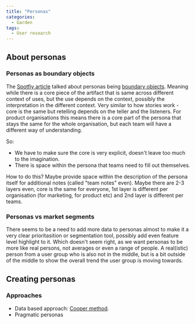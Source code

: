```yaml
---
title: "Personas"
categories:
  - Garden
tags:
  - User research
---
```


## About personas

### Personas as boundary objects

The [Spotfiy article](https://spotify.design/article/the-story-of-spotify-personas) talked about personas being [boundary objects](https://en.wikipedia.org/wiki/Boundary_object). Meaning while there is a core piece of the artifact that is same across different context of uses, but the use depends on the context, possibly the interpretation in the different context. Very similar to how stories work - core is the same but retelling depends on the teller and the listeners. For product organisations this means there is a core part of the persona that stays the same for the whole organisation, but each team will have a different way of understanding. 

So:

 - We have to make sure the core is very explicit, doesn't leave too much to the imagination.
 - There is space within the persona that teams need to fill out themselves.
 
How to do this? Maybe provide space within the description of the persona itself for additional notes (called "team notes" even). Maybe there are 2-3 layers even, core is the same for everyone, 1st layer is different per organisation (for marketing, for product etc) and 2nd layer is different per teams. 

### Personas vs market segments

There seems to be a need to add more data to personas almost to make it a very clear prioritasition or segmentation tool, possibly add even feature level highlight to it. Which doesn't seem right, as we want personas to be more like real persons, not averages or even a range of people. A real(istic) person from a user group who is also not in the middle, but is a bit outside of the middle to show the overall trend the user group is moving towards.

## Creating personas

### Approaches

 - Data based approach: [Cooper method](https://www.cooper.com/journal/2008/05/getting_from_research_to_perso/).
 - Pragmatic personas
